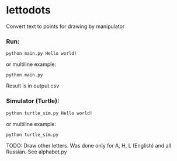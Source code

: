 # lettodots
Convert text to points for drawing by manipulator

### Run:
```
python main.py Hello world!
``` 
or multiline example: 
```
python main.py
``` 

Result is in output.csv

### Simulator (Turtle):
```
python turtle_sim.py Hello world!
```
or multiline example: 
```
python turtle_sim.py
``` 


TODO: Draw other letters. Was done only for A, H, L (English) and all Russian. 
See alphabet.py 